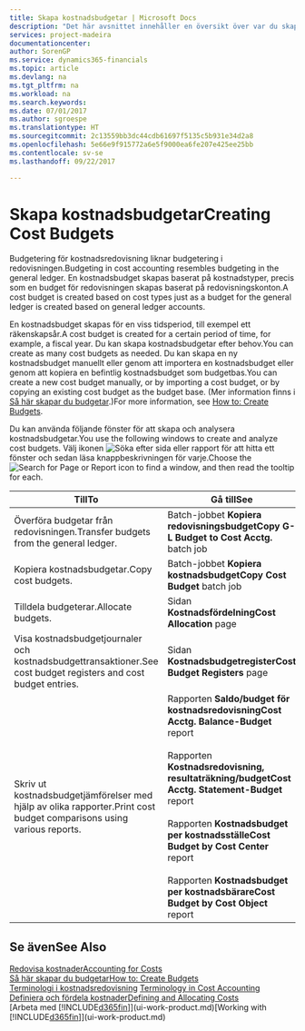 ```yaml
---
title: Skapa kostnadsbudgetar | Microsoft Docs
description: "Det här avsnittet innehåller en översikt över var du skapar och analyserar kostnadsbudgetar."
services: project-madeira
documentationcenter: 
author: SorenGP
ms.service: dynamics365-financials
ms.topic: article
ms.devlang: na
ms.tgt_pltfrm: na
ms.workload: na
ms.search.keywords: 
ms.date: 07/01/2017
ms.author: sgroespe
ms.translationtype: HT
ms.sourcegitcommit: 2c13559bb3dc44cdb61697f5135c5b931e34d2a8
ms.openlocfilehash: 5e66e9f915772a6e5f9000ea6fe207e425ee25bb
ms.contentlocale: sv-se
ms.lasthandoff: 09/22/2017

---
```

# <a name="creating-cost-budgets"></a><span data-ttu-id="64f7c-103">Skapa kostnadsbudgetar</span><span class="sxs-lookup"><span data-stu-id="64f7c-103">Creating Cost Budgets</span></span>
<span data-ttu-id="64f7c-104">Budgetering för kostnadsredovisning liknar budgetering i redovisningen.</span><span class="sxs-lookup"><span data-stu-id="64f7c-104">Budgeting in cost accounting resembles budgeting in the general ledger.</span></span> <span data-ttu-id="64f7c-105">En kostnadsbudget skapas baserat på kostnadstyper, precis som en budget för redovisningen skapas baserat på redovisningskonton.</span><span class="sxs-lookup"><span data-stu-id="64f7c-105">A cost budget is created based on cost types just as a budget for the general ledger is created based on general ledger accounts.</span></span>  

<span data-ttu-id="64f7c-106">En kostnadsbudget skapas för en viss tidsperiod, till exempel ett räkenskapsår.</span><span class="sxs-lookup"><span data-stu-id="64f7c-106">A cost budget is created for a certain period of time, for example, a fiscal year.</span></span> <span data-ttu-id="64f7c-107">Du kan skapa kostnadsbudgetar efter behov.</span><span class="sxs-lookup"><span data-stu-id="64f7c-107">You can create as many cost budgets as needed.</span></span> <span data-ttu-id="64f7c-108">Du kan skapa en ny kostnadsbudget manuellt eller genom att importera en kostnadsbudget eller genom att kopiera en befintlig kostnadsbudget som budgetbas.</span><span class="sxs-lookup"><span data-stu-id="64f7c-108">You can create a new cost budget manually, or by importing a cost budget, or by copying an existing cost budget as the budget base.</span></span> <span data-ttu-id="64f7c-109">(Mer information finns i [Så här skapar du budgetar](finance-how-create-budgets.md).)</span><span class="sxs-lookup"><span data-stu-id="64f7c-109">For more information, see [How to: Create Budgets](finance-how-create-budgets.md).</span></span>

<span data-ttu-id="64f7c-110">Du kan använda följande fönster för att skapa och analysera kostnadsbudgetar.</span><span class="sxs-lookup"><span data-stu-id="64f7c-110">You use the following windows to create and analyze cost budgets.</span></span> <span data-ttu-id="64f7c-111">Välj ikonen ![Söka efter sida eller rapport](media/ui-search/search_small.png "ikonen Söka efter sida eller rapport") för att hitta ett fönster och sedan läsa knappbeskrivningen för varje.</span><span class="sxs-lookup"><span data-stu-id="64f7c-111">Choose the ![Search for Page or Report](media/ui-search/search_small.png "Search for Page or Report icon") icon to find a window, and then read the tooltip for each.</span></span>

|<span data-ttu-id="64f7c-112">Till</span><span class="sxs-lookup"><span data-stu-id="64f7c-112">To</span></span>|<span data-ttu-id="64f7c-113">Gå till</span><span class="sxs-lookup"><span data-stu-id="64f7c-113">See</span></span>|  
|--------|---------|  
|<span data-ttu-id="64f7c-114">Överföra budgetar från redovisningen.</span><span class="sxs-lookup"><span data-stu-id="64f7c-114">Transfer budgets from the general ledger.</span></span>|<span data-ttu-id="64f7c-115">Batch-jobbet **Kopiera redovisningsbudget**</span><span class="sxs-lookup"><span data-stu-id="64f7c-115">**Copy G-L Budget to Cost Acctg.** batch job</span></span>|  
|<span data-ttu-id="64f7c-116">Kopiera kostnadsbudgetar.</span><span class="sxs-lookup"><span data-stu-id="64f7c-116">Copy cost budgets.</span></span>|<span data-ttu-id="64f7c-117">Batch-jobbet **Kopiera kostnadsbudget**</span><span class="sxs-lookup"><span data-stu-id="64f7c-117">**Copy Cost Budget** batch job</span></span>|  
|<span data-ttu-id="64f7c-118">Tilldela budgeterar.</span><span class="sxs-lookup"><span data-stu-id="64f7c-118">Allocate budgets.</span></span>|<span data-ttu-id="64f7c-119">Sidan **Kostnadsfördelning**</span><span class="sxs-lookup"><span data-stu-id="64f7c-119">**Cost Allocation** page</span></span>|  
|<span data-ttu-id="64f7c-120">Visa kostnadsbudgetjournaler och kostnadsbudgettransaktioner.</span><span class="sxs-lookup"><span data-stu-id="64f7c-120">See cost budget registers and cost budget entries.</span></span>|<span data-ttu-id="64f7c-121">Sidan **Kostnadsbudgetregister**</span><span class="sxs-lookup"><span data-stu-id="64f7c-121">**Cost Budget Registers** page</span></span>|  
|<span data-ttu-id="64f7c-122">Skriv ut kostnadsbudgetjämförelser med hjälp av olika rapporter.</span><span class="sxs-lookup"><span data-stu-id="64f7c-122">Print cost budget comparisons using various reports.</span></span>|<span data-ttu-id="64f7c-123">Rapporten **Saldo/budget för kostnadsredovisning**</span><span class="sxs-lookup"><span data-stu-id="64f7c-123">**Cost Acctg. Balance-Budget** report</span></span><br /><br /> <span data-ttu-id="64f7c-124">Rapporten **Kostnadsredovisning, resultaträkning/budget**</span><span class="sxs-lookup"><span data-stu-id="64f7c-124">**Cost Acctg. Statement-Budget** report</span></span><br /><br /> <span data-ttu-id="64f7c-125">Rapporten **Kostnadsbudget per kostnadsställe**</span><span class="sxs-lookup"><span data-stu-id="64f7c-125">**Cost Budget by Cost Center** report</span></span><br /><br /> <span data-ttu-id="64f7c-126">Rapporten **Kostnadsbudget per kostnadsbärare**</span><span class="sxs-lookup"><span data-stu-id="64f7c-126">**Cost Budget by Cost Object** report</span></span>|  

## <a name="see-also"></a><span data-ttu-id="64f7c-127">Se även</span><span class="sxs-lookup"><span data-stu-id="64f7c-127">See Also</span></span>  
[<span data-ttu-id="64f7c-128">Redovisa kostnader</span><span class="sxs-lookup"><span data-stu-id="64f7c-128">Accounting for Costs</span></span>](finance-manage-cost-accounting.md)  
[<span data-ttu-id="64f7c-129">Så här skapar du budgetar</span><span class="sxs-lookup"><span data-stu-id="64f7c-129">How to: Create Budgets</span></span>](finance-how-create-budgets.md)  
<span data-ttu-id="64f7c-130">[Terminologi i kostnadsredovisning](finance-terminology-in-cost-accounting.md) </span><span class="sxs-lookup"><span data-stu-id="64f7c-130">[Terminology in Cost Accounting](finance-terminology-in-cost-accounting.md) </span></span>  
[<span data-ttu-id="64f7c-131">Definiera och fördela kostnader</span><span class="sxs-lookup"><span data-stu-id="64f7c-131">Defining and Allocating Costs</span></span>](finance-define-and-allocate-costs.md)  
<span data-ttu-id="64f7c-132">[Arbeta med [!INCLUDE[d365fin](includes/d365fin_md.md)]](ui-work-product.md)</span><span class="sxs-lookup"><span data-stu-id="64f7c-132">[Working with [!INCLUDE[d365fin](includes/d365fin_md.md)]](ui-work-product.md)</span></span>

